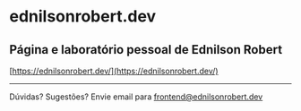# ednilsonrobert.dev

## Página e laboratório pessoal de Ednilson Robert

[https://ednilsonrobert.dev/](https://ednilsonrobert.dev/)

---

Dúvidas? Sugestões? Envie email para <frontend@ednilsonrobert.dev>
